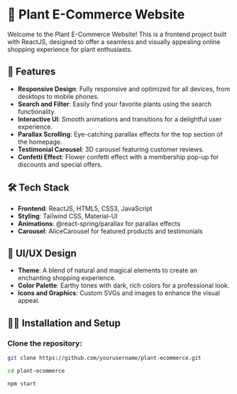 # 🌿 Plant E-Commerce Website

Welcome to the Plant E-Commerce Website! This is a frontend project built with ReactJS, designed to offer a seamless and visually appealing online shopping experience for plant enthusiasts.

## 🚀 Features

- **Responsive Design**: Fully responsive and optimized for all devices, from desktops to mobile phones.
- **Search and Filter**: Easily find your favorite plants using the search functionality.
- **Interactive UI**: Smooth animations and transitions for a delightful user experience.
- **Parallax Scrolling**: Eye-catching parallax effects for the top section of the homepage.
- **Testimonial Carousel**: 3D carousel featuring customer reviews.
- **Confetti Effect**: Flower confetti effect with a membership pop-up for discounts and special offers.

## 🛠️ Tech Stack

- **Frontend**: ReactJS, HTML5, CSS3, JavaScript
- **Styling**: Tailwind CSS, Material-UI
- **Animations**: @react-spring/parallax for parallax effects
- **Carousel**: AliceCarousel for featured products and testimonials

## 🎨 UI/UX Design

- **Theme**: A blend of natural and magical elements to create an enchanting shopping experience.
- **Color Palette**: Earthy tones with dark, rich colors for a professional look.
- **Icons and Graphics**: Custom SVGs and images to enhance the visual appeal.



## 🧑‍💻 Installation and Setup

### Clone the repository:

```bash
git clone https://github.com/yourusername/plant-ecommerce.git

cd plant-ecommerce

npm start
